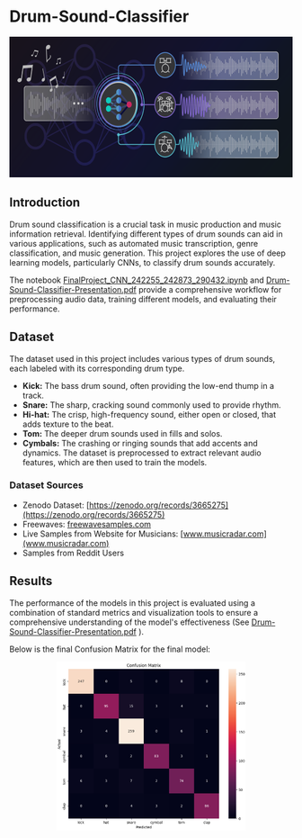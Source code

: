 # Drum-Sound-Classifier

<img src="./img/drum-classifier-cover.png" alt="Drum-Sound-Classifier" height="250px" style="width: 200%;">

## Introduction
Drum sound classification is a crucial task in music production and music information retrieval. Identifying different types of drum sounds can aid in various applications, such as automated music transcription, genre classification, and music generation. This project explores the use of deep learning models, particularly CNNs, to classify drum sounds accurately.

The notebook [FinalProject_CNN_242255_242873_290432.ipynb](./FinalProject_CNN_242255_242873_290432.ipynb) and [Drum-Sound-Classifier-Presentation.pdf](./Drum-Sound-Classifier-Presentation.pdf) provide a comprehensive workflow for preprocessing audio data, training different models, and evaluating their performance.

## Dataset 

The dataset used in this project includes various types of drum sounds, each labeled with its corresponding drum type.

* **Kick:** The bass drum sound, often providing the low-end thump in a track.
* **Snare:** The sharp, cracking sound commonly used to provide rhythm.
* **Hi-hat:** The crisp, high-frequency sound, either open or closed, that adds texture to the beat.
* **Tom:** The deeper drum sounds used in fills and solos.
* **Cymbals:** The crashing or ringing sounds that add accents and dynamics.
The dataset is preprocessed to extract relevant audio features, which are then used to train the models.

### Dataset Sources
* Zenodo Dataset: [https://zenodo.org/records/3665275](https://zenodo.org/records/3665275)
* Freewaves: [freewavesamples.com](freewavesamples.com)
* Live Samples from Website for Musicians: [www.musicradar.com](www.musicradar.com)
* Samples from Reddit Users

## Results 
The performance of the models in this project is evaluated using a combination of standard metrics and visualization tools to ensure a comprehensive understanding of the model's effectiveness (See [Drum-Sound-Classifier-Presentation.pdf](./Drum-Sound-Classifier-Presentation.pdf) ). 

Below is the final Confusion Matrix for the final model:

<div style="text-align: center;">
    <img src="./img/Final-Confusion-Matrix.png" alt="Final-Confusion-Matrix" height="300px" style="width: auto;">
</div>

